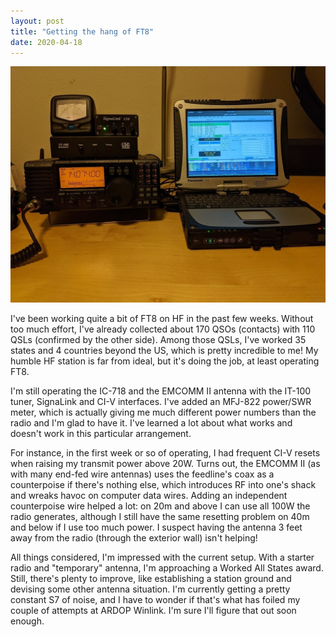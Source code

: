 ```yaml
---
layout: post
title: "Getting the hang of FT8"
date: 2020-04-18
---
```


![Radio and computer on a desk](/assets/2020-04-18-ft8-station.jpg)

I've been working quite a bit of FT8 on HF in the past few weeks. Without too much effort, I've
already collected about 170 QSOs (contacts) with 110 QSLs (confirmed by the other side). Among those
QSLs, I've worked 35 states and 4 countries beyond the US, which is pretty incredible to me! My
humble HF station is far from ideal, but it's doing the job, at least operating FT8.

I'm still operating the IC-718 and the EMCOMM II antenna with the IT-100 tuner, SignaLink and CI-V
interfaces. I've added an MFJ-822 power/SWR meter, which is actually giving me much different power
numbers than the radio and I'm glad to have it. I've learned a lot about what works and doesn't work
in this particular arrangement.

For instance, in the first week or so of operating, I had frequent CI-V resets when raising my
transmit power above 20W. Turns out, the EMCOMM II (as with many end-fed wire antennas) uses the
feedline's coax as a counterpoise if there's nothing else, which introduces RF into one's shack and
wreaks havoc on computer data wires. Adding an independent counterpoise wire helped a lot: on 20m
and above I can use all 100W the radio generates, although I still have the same resetting problem
on 40m and below if I use too much power. I suspect having the antenna 3 feet away from the radio
(through the exterior wall) isn't helping!

All things considered, I'm impressed with the current setup. With a starter radio and "temporary"
antenna, I'm approaching a Worked All States award. Still, there's plenty to improve, like
establishing a station ground and devising some other antenna situation. I'm currently getting a
pretty constant S7 of noise, and I have to wonder if that's what has foiled my couple of attempts at
ARDOP Winlink. I'm sure I'll figure that out soon enough.
